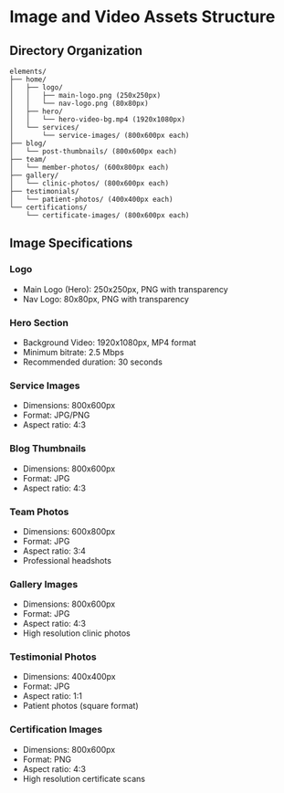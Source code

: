 # Image and Video Assets Structure

## Directory Organization

```
elements/
├── home/
│   ├── logo/
│   │   ├── main-logo.png (250x250px)
│   │   └── nav-logo.png (80x80px)
│   ├── hero/
│   │   └── hero-video-bg.mp4 (1920x1080px)
│   └── services/
│       └── service-images/ (800x600px each)
├── blog/
│   └── post-thumbnails/ (800x600px each)
├── team/
│   └── member-photos/ (600x800px each)
├── gallery/
│   └── clinic-photos/ (800x600px each)
├── testimonials/
│   └── patient-photos/ (400x400px each)
└── certifications/
    └── certificate-images/ (800x600px each)
```

## Image Specifications

### Logo
- Main Logo (Hero): 250x250px, PNG with transparency
- Nav Logo: 80x80px, PNG with transparency

### Hero Section
- Background Video: 1920x1080px, MP4 format
- Minimum bitrate: 2.5 Mbps
- Recommended duration: 30 seconds

### Service Images
- Dimensions: 800x600px
- Format: JPG/PNG
- Aspect ratio: 4:3

### Blog Thumbnails
- Dimensions: 800x600px
- Format: JPG
- Aspect ratio: 4:3

### Team Photos
- Dimensions: 600x800px
- Format: JPG
- Aspect ratio: 3:4
- Professional headshots

### Gallery Images
- Dimensions: 800x600px
- Format: JPG
- Aspect ratio: 4:3
- High resolution clinic photos

### Testimonial Photos
- Dimensions: 400x400px
- Format: JPG
- Aspect ratio: 1:1
- Patient photos (square format)

### Certification Images
- Dimensions: 800x600px
- Format: PNG
- Aspect ratio: 4:3
- High resolution certificate scans

